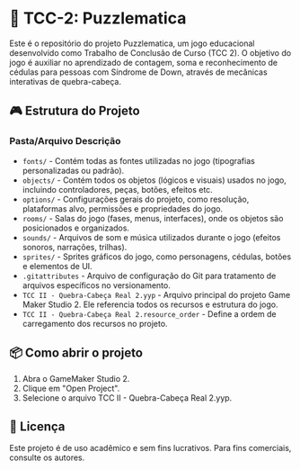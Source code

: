 # 🧩 TCC-2: Puzzlematica
Este é o repositório do projeto Puzzlematica, um jogo educacional desenvolvido como Trabalho de Conclusão de Curso (TCC 2). O objetivo do jogo é auxiliar no aprendizado de contagem, soma e reconhecimento de cédulas para pessoas com Síndrome de Down, através de mecânicas interativas de quebra-cabeça.

## 🎮 Estrutura do Projeto
### Pasta/Arquivo	Descrição
- `fonts/`	- Contém todas as fontes utilizadas no jogo (tipografias personalizadas ou padrão).
- `objects/`	- Contém todos os objetos (lógicos e visuais) usados no jogo, incluindo controladores, peças, botões, efeitos etc.
- `options/`	- Configurações gerais do projeto, como resolução, plataformas alvo, permissões e propriedades do jogo.
- `rooms/`	- Salas do jogo (fases, menus, interfaces), onde os objetos são posicionados e organizados.
- `sounds/`	- Arquivos de som e música utilizados durante o jogo (efeitos sonoros, narrações, trilhas).
- `sprites/`	- Sprites gráficos do jogo, como personagens, cédulas, botões e elementos de UI.
- `.gitattributes`	- Arquivo de configuração do Git para tratamento de arquivos específicos no versionamento.
- `TCC II - Quebra-Cabeça Real 2.yyp`	- Arquivo principal do projeto Game Maker Studio 2. Ele referencia todos os recursos e estrutura do jogo.
- `TCC II - Quebra-Cabeça Real 2.resource_order`	- Define a ordem de carregamento dos recursos no projeto.

## 📦 Como abrir o projeto
1. Abra o GameMaker Studio 2.
2. Clique em "Open Project".
3. Selecione o arquivo TCC II - Quebra-Cabeça Real 2.yyp.

## 📜 Licença
Este projeto é de uso acadêmico e sem fins lucrativos. Para fins comerciais, consulte os autores.
